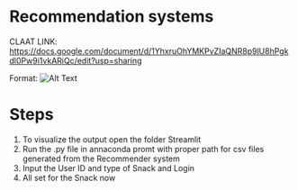 # **Recommendation systems**

CLAAT LINK: https://docs.google.com/document/d/1YhxruOhYMKPvZIaQNR8p9lU8hPgkdl0Pw9i1vkARiQc/edit?usp=sharing

Format: ![Alt Text](https://github.com/Abhishek-Gargha-Maheshwarappa/INFO7374DigitalMarketingAnalytics/blob/master/Assignment%204/image.JPG)


# **Steps**
1. To visualize the output open the folder Streamlit
2. Run the .py file in annaconda promt with proper path for csv files generated from the Recommender system
3. Input the User ID and type of Snack and Login
4. All set for the Snack now 

